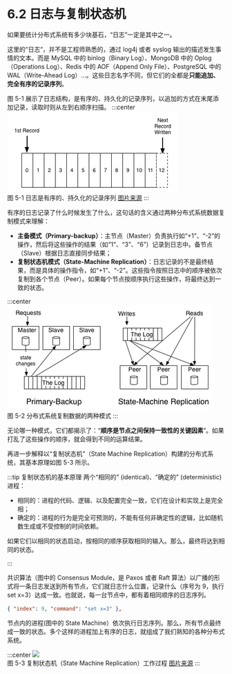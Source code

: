 # 6.2 日志与复制状态机

如果要统计分布式系统有多少块基石，“日志”一定是其中之一。

这里的“日志“，并不是工程师熟悉的，通过 log4j 或者 syslog 输出的描述发生事情的文本。而是 MySQL 中的 binlog（Binary Log）、MongoDB 中的 Oplog（Operations Log）、Redis 中的 AOF（Append Only File）、PostgreSQL 中的 WAL（Write-Ahead Log）...。这些日志名字不同，但它们的全都是**只能追加、完全有序的记录序列**。

图 5-1 展示了日志结构，是有序的、持久化的记录序列，以追加的方式在末尾添加记录，读取时则从左到右顺序扫描。
:::center
  ![](../assets/log.png) <br/>
  图 5-1 日志是有序的、持久化的记录序列 [图片来源](https://engineering.linkedin.com/distributed-systems/log-what-every-software-engineer-should-know-about-real-time-datas-unifying)
:::

有序的日志记录了什么时候发生了什么，这句话的含义通过两种分布式系统数据复制模式来理解：

- **主备模式（Primary-backup）**：主节点（Master）负责执行如“+1”、“-2”的操作，然后将这些操作的结果（如“1”、“3”、“6”）记录到日志中。备节点（Slave）根据日志直接同步结果；
- **复制状态机模式（State-Machine Replication）**：日志记录的不是最终结果，而是具体的操作指令，如“+1”、“-2”。这些指令按照日志中的顺序被依次复制到各个节点（Peer）。如果每个节点按顺序执行这些操作，将最终达到一致的状态。

:::center
  ![](../assets/active_and_passive_arch.png) <br/>
  图 5-2 分布式系统复制数据的两种模式
:::

无论哪一种模式，它们都揭示了：“**顺序是节点之间保持一致性的关键因素**”。如果打乱了这些操作的顺序，就会得到不同的运算结果。

再进一步解释以“复制状态机”（State Machine Replication）构建的分布式系统，其基本原理如图 5-3 所示。

:::tip 复制状态机的基本原理
两个“相同的” (identical)、“确定的” (deterministic) 进程：

- 相同的：进程的代码、逻辑、以及配置完全一致，它们在设计和实现上是完全相；
- 确定的：进程的行为是完全可预测的，不能有任何非确定性的逻辑，比如随机数生成或不受控制的时间依赖。

如果它们以相同的状态启动，按相同的顺序获取相同的输入。那么，最终将达到相同的状态。

:::

共识算法（图中的 Consensus Module，是 Paxos 或者 Raft 算法）以广播的形式将一条日志发送到所有节点，它们就日志什么位置，记录什么（序号为 9，执行 set x=3）达成一致。也就说，每一台节点中，都有着相同顺序的日志序列。

```json
{ "index": 9, "command": "set x=3" },
```

节点内的进程(图中的 State Machine）依次执行日志序列。那么，所有节点最终成一致的状态。多个这样的进程加上有序的日志，就组成了我们熟知的各种分布式系统。

:::center
  ![](../assets/Replicated-state-machine.webp) <br/>
  图 5-3 复制状态机（State Machine Replication）工作过程 [图片来源](https://raft.github.io/raft.pdf)
:::


[^1]: https://engineering.linkedin.com/distributed-systems/log-what-every-software-engineer-should-know-about-real-time-datas-unifying 